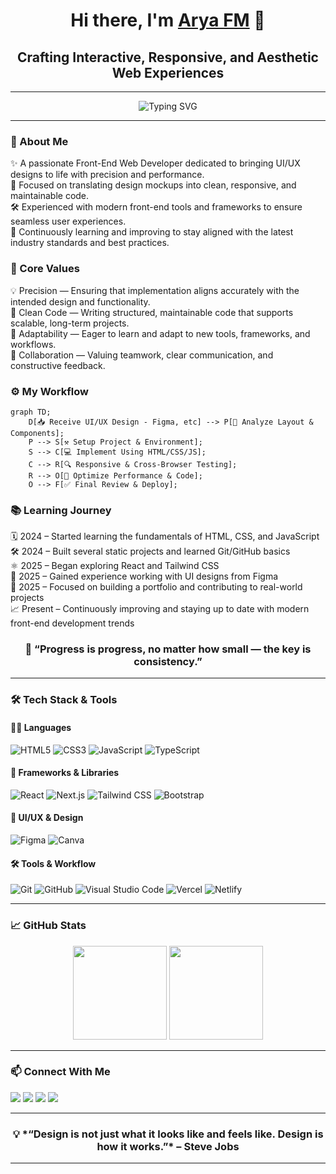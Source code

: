 <h1 align="center">Hi there, I'm <a href="https://github.com/yourusername" target="_blank">Arya FM</a> 👋</h1>
<h2 align="center">Crafting Interactive, Responsive, and Aesthetic Web Experiences</h2>

---

<p align="center">
  <img src="https://readme-typing-svg.demolab.com?font=Fira+Code&weight=500&size=26&pause=1000&center=true&vCenter=true&width=800&lines=Front-End+Web+Developer;Transforming+UI%2FUX+Designs+into+Responsive+Websites;Clean+Code+%7C+Modern+Tech+%7C+Consistent+Delivery" alt="Typing SVG" />

---

### 🧩 About Me

✨ A passionate Front-End Web Developer dedicated to bringing UI/UX designs to life with precision and performance.  
🎯 Focused on translating design mockups into clean, responsive, and maintainable code.  
🛠️ Experienced with modern front-end tools and frameworks to ensure seamless user experiences.  
🚀 Continuously learning and improving to stay aligned with the latest industry standards and best practices.

### 🧭 Core Values

💡  Precision — Ensuring that implementation aligns accurately with the intended design and functionality.  
🧼 Clean Code — Writing structured, maintainable code that supports scalable, long-term projects.  
🧠 Adaptability — Eager to learn and adapt to new tools, frameworks, and workflows.  
🤝 Collaboration — Valuing teamwork, clear communication, and constructive feedback.  

### ⚙️ My Workflow

```mermaid
graph TD;
    D[📥 Receive UI/UX Design - Figma, etc] --> P[🧠 Analyze Layout & Components];
    P --> S[⚒️ Setup Project & Environment];
    S --> C[💻 Implement Using HTML/CSS/JS];
    C --> R[🔍 Responsive & Cross-Browser Testing];
    R --> O[🧪 Optimize Performance & Code];
    O --> F[✅ Final Review & Deploy];
```

### 📚 Learning Journey

🗓️ 2024 – Started learning the fundamentals of HTML, CSS, and JavaScript  
🛠️ 2024 – Built several static projects and learned Git/GitHub basics  
⚛️ 2025 – Began exploring React and Tailwind CSS  
🔁 2025 – Gained experience working with UI designs from Figma  
🚀 2025 – Focused on building a portfolio and contributing to real-world projects  
📈 Present – Continuously improving and staying up to date with modern front-end development trends  

<h3 align="center">
💬 “Progress is progress, no matter how small — the key is consistency.”
</h3>

---

### 🛠️ Tech Stack & Tools

#### 👨‍💻 Languages
![HTML5](https://img.shields.io/badge/HTML5-E34F26?style=flat&logo=html5&logoColor=white)
![CSS3](https://img.shields.io/badge/CSS3-1572B6?style=flat&logo=css3&logoColor=white)
![JavaScript](https://img.shields.io/badge/JavaScript-F7DF1E?style=flat&logo=javascript&logoColor=black)
![TypeScript](https://img.shields.io/badge/TypeScript-3178C6?style=flat&logo=typescript&logoColor=white)

#### 🚀 Frameworks & Libraries
![React](https://img.shields.io/badge/React-20232A?style=flat&logo=react&logoColor=61DAFB)
![Next.js](https://img.shields.io/badge/Next.js-000000?style=flat&logo=next.js&logoColor=white)
![Tailwind CSS](https://img.shields.io/badge/Tailwind_CSS-38B2AC?style=flat&logo=tailwind-css&logoColor=white)
![Bootstrap](https://img.shields.io/badge/Bootstrap-563D7C?style=flat&logo=bootstrap&logoColor=white)

#### 🎨 UI/UX & Design
![Figma](https://img.shields.io/badge/Figma-F24E1E?style=flat&logo=figma&logoColor=white)
![Canva](https://img.shields.io/badge/Canva-00C4CC?style=flat&logo=canva&logoColor=white)

#### 🛠️ Tools & Workflow
![Git](https://img.shields.io/badge/Git-F05032?style=flat&logo=git&logoColor=white)
![GitHub](https://img.shields.io/badge/GitHub-181717?style=flat&logo=github&logoColor=white)
![Visual Studio Code](https://img.shields.io/badge/VS%20Code-007ACC?style=flat&logo=visual-studio-code&logoColor=white)
![Vercel](https://img.shields.io/badge/Vercel-000000?style=flat&logo=vercel&logoColor=white)
![Netlify](https://img.shields.io/badge/Netlify-00C7B7?style=flat&logo=netlify&logoColor=white)

---

### 📈 GitHub Stats

<p align="center">
  <img src="https://github-readme-stats.vercel.app/api?username=aryafmdev&show_icons=true&theme=transparent&hide_title=true&hide_border=true&hide_rank=true" height="150" />
  <img src="https://github-readme-stats.vercel.app/api/top-langs/?username=aryafmdev&layout=compact&theme=transparent&hide_border=true" height="150" />
</p>

---

### 📫 Connect With Me

<p>
  <a href="mailto:muhammadaryafm@gmail.com"><img src="https://img.shields.io/badge/Email-D14836?style=flat&logo=gmail&logoColor=white"/></a>
  <a href="https://linkedin.com/in/yourlinkedin"><img src="https://img.shields.io/badge/LinkedIn-0077B5?style=flat&logo=linkedin&logoColor=white"/></a>
  <a href="https://twitter.com/yourtwitter"><img src="https://img.shields.io/badge/Twitter-1DA1F2?style=flat&logo=twitter&logoColor=white"/></a>
  <a href="https://yourportfolio.com"><img src="https://img.shields.io/badge/Portfolio-000?style=flat&logo=google-chrome&logoColor=white"/></a>
</p>

---

<h3 align="center">
💡 *“Design is not just what it looks like and feels like. Design is how it works.”* – Steve Jobs
</h3>

---
